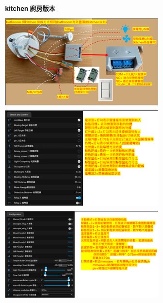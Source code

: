 ## kitchen 廚房版本

![Mosquitto_broker](/auto_space/image/202344.png)

![Mosquitto_broker](/auto_space/image/174733.png)

![Mosquitto_broker](/auto_space/image/174755.png)
